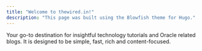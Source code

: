 ```yaml
---
title: "Welcome to thewired.in!"
description: "This page was built using the Blowfish theme for Hugo."
---
```


Your go-to destination for insightful technology tutorials and Oracle related blogs. It is designed to be simple, fast, rich and content-focused.